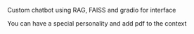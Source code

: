 Custom chatbot using RAG, FAISS and gradio for interface

You can have a special personality and add pdf to the context
